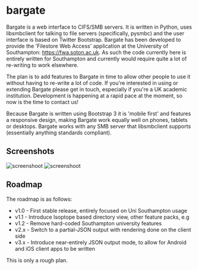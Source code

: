 bargate
=======

Bargate is a web interface to CIFS/SMB servers. It is written in Python, uses libsmbclient for talking to file servers (specifically, pysmbc) and the user interface is based on Twitter Bootstrap. Bargate has been developed to provide the 'Filestore Web Access' application at the University of Southampton: https://fwa.soton.ac.uk. As such the code currently here is entirely written for Southampton and currently would require quite a lot of re-writing to work elsewhere.

The plan is to add features to Bargate in time to allow other people to use it without having to re-write a lot of code. If you're interested in using or extending Bargate please get in touch, especially if you're a UK academic institution. Development is happening at a rapid pace at the moment, so now is the time to contact us!

Because Bargate is written using Bootstrap 3 it is 'mobile first' and features a responsive design, making Bargate work equally well on phones, tablets or desktops. Bargate works with any SMB server that libsmbclient supports (essentially anything standards compliant).

Screenshots
-----------

![screenshoot](http://davidrichardbell.files.wordpress.com/2014/04/screen-shot-2014-04-21-at-19-30-55.png)
![screenshoot](http://davidrichardbell.files.wordpress.com/2014/04/screen-shot-2014-04-21-at-19-36-28.png)

Roadmap
-----------

The roadmap is as follows:

* v1.0 - First stable release, entirely focused on Uni Southampton usage
* v1.1 - Introduce Isoptope based directory view, other feature packs, e.g
* v1.2 - Remove hard-coded Southampton university features
* v2.x - Switch to a partial-JSON output with rendering done on the client side
* v3.x - Introduce near-entirely JSON output mode, to allow for Android and iOS client apps to be written

This is only a rough plan.
